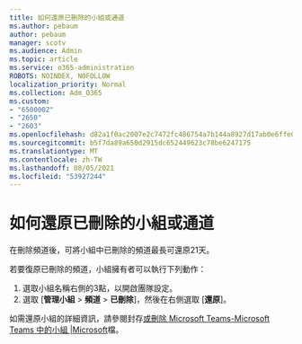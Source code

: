```yaml
---
title: 如何還原已刪除的小組或通道
ms.author: pebaum
author: pebaum
manager: scotv
ms.audience: Admin
ms.topic: article
ms.service: o365-administration
ROBOTS: NOINDEX, NOFOLLOW
localization_priority: Normal
ms.collection: Adm_O365
ms.custom:
- "6500002"
- "2650"
- "2603"
ms.openlocfilehash: d82a1f0ac2007e2c7472fc486754a7b144a8927d17ab0e6ffe0fed6fd2ddf4e4
ms.sourcegitcommit: b5f7da89a650d2915dc652449623c78be6247175
ms.translationtype: MT
ms.contentlocale: zh-TW
ms.lasthandoff: 08/05/2021
ms.locfileid: "53927244"
---
```

# <a name="how-to-restore-a-deleted-team-or-channel"></a>如何還原已刪除的小組或通道

在刪除頻道後，可將小組中已刪除的頻道最長可還原21天。

若要復原已刪除的頻道，小組擁有者可以執行下列動作：

1. 選取小組名稱右側的3點，以開啟團隊設定。
2. 選取 [**管理小組**  >  **頻道**  >  **已刪除**]，然後在右側選取 [**還原**]。

如需還原小組的詳細資訊，請參閱封存[或刪除 Microsoft Teams-Microsoft Teams 中的小組 |Microsoft](https://docs.microsoft.com/microsoftteams/archive-or-delete-a-team#restore-a-deleted-team)檔。
